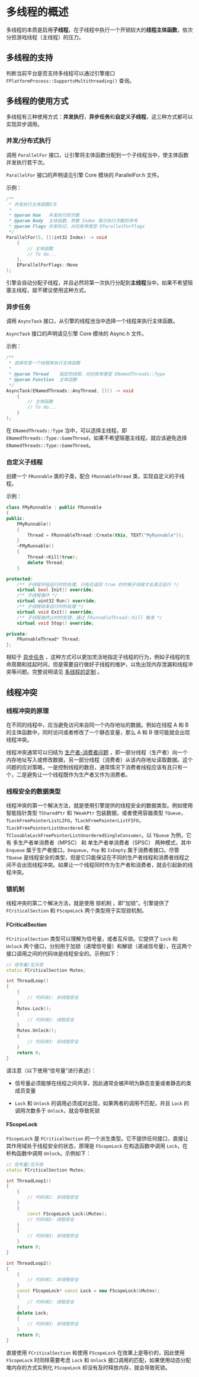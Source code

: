 # 多线程的概述

多线程的本质是启用**子线程**，在子线程中执行一个开销较大的**线程主体函数**，依次分担游戏线程（主线程）的压力。


## 多线程的支持

判断当前平台是否支持多线程可以通过引擎接口 `FPlatformProcess::SupportsMultithreading()` 查询。


## 多线程的使用方式

多线程有三种使用方式：**并发执行**，**异步任务**和**自定义子线程**，这三种方式都可以实现异步调用。

### 并发/分布式执行

调用 `ParallelFor` 接口，让引擎将主体函数分配到一个子线程当中，使主体函数并发执行若干次。

`ParallelFor` 接口的声明请见引擎 Core 模块的 ParallelFor.h 文件。

示例：

```cpp
/**
 * 并发执行主体函数5次
 *
 * @param Num   并发执行的次数
 * @param Body  主体函数，参数 Index 表示执行次数的序号
 * @param Flags 并发标记，对应枚举类型 EParallelForFlags
 */
ParallelFor(5, [](int32 Index) -> void
    {
        // 主体函数
        // To do...
    },
    EParallelForFlags::None
);
```

引擎会自动分配子线程，并且必然将第一次执行分配到**主线程**当中。如果不希望阻塞主线程，就不建议使用这种方式。

### 异步任务

调用 `AsyncTask` 接口，从引擎的线程池当中选择一个线程来执行主体函数。

`AsyncTask` 接口的声明请见引擎 Core 模块的 Async.h 文件。

示例：

```cpp
/**
 * 选择任意一个线程来执行主体函数
 *
 * @param Thread    指定的线程，对应枚举类型 ENamedThreads::Type
 * @param Function  主体函数
 */
AsyncTask(ENamedThreads::AnyThread, []() -> void
    {
        // 主体函数
        // To do...
    }
);
```

在 `ENamedThreads::Type` 当中，可以选择主线程，即 `ENamedThreads::Type::GameThread`，如果不希望阻塞主线程，就应该避免选择 `ENamedThreads::Type::GameThread`。

### 自定义子线程

创建一个 `FRunnable` 类的子类，配合 `FRunnableThread` 类，实现自定义的子线程。

示例：

```cpp
class FMyRunnable : public FRunnable
{
public:
    FMyRunnable()
    {
        Thread = FRunnableThread::Create(this, TEXT("MyRunnable"));
    }
    ~FMyRunnable()
    {
        Thread->Kill(true);
        delete Thread;
    }

protected:
    /** 子线程开始运行时的处理，只有在返回 true 的时候子线程才会真正运行 */
    virtual bool Init() override;
    /** 子线程循环 */
    virtual uint32 Run() override;
    /** 子线程结束运行时的处理 */
    virtual void Exit() override;
    /** 子线程被终止时的处理，通过 FRunnableThread::Kill 触发 */
    virtual void Stop() override;

private:
    FRunnableThread* Thread;
};
```

相较于 [异步任务](#异步任务) ，这种方式可以更加灵活地指定子线程的行为，例如子线程的生命周期和挂起时间，但是需要自行做好子线程的维护，以免出现内存泄漏和线程冲突等问题。完整说明请见 [多线程的定制](unreal_engine/thread_runnable.md) 。


## 线程冲突

### 线程冲突的原理

在不同的线程中，应当避免访问来自同一个内存地址的数据。例如在线程 A 和 B 的主体函数中，同时访问或者修改了一个静态变量，那么 A 和 B 很可能就会出现线程冲突。

线程冲突通常可以归结为 [生产者-消费者问题](https://en.wikipedia.org/wiki/Producer–consumer_problem) ，即一部分线程（生产者）向一个内存地址写入或修改数据，另一部分线程（消费者）从该内存地址读取数据。这个问题的应对策略，一是控制线程的数目，通常情况下消费者线程应该有且只有一个，二是避免让一个线程既作为生产者又作为消费者。

### 线程安全的数据类型

线程冲突的第一个解决方法，就是使用引擎提供的线程安全的数据类型。例如使用智能指针类型 `TSharedPtr` 和 `TWeakPtr` 包装数据，或者使用容器类型 `TQueue`，`TLockFreePointerListLIFO`，`TLockFreePointerListFIFO`，`TLockFreePointerListUnordered` 和 `TClosableLockFreePointerListUnorderedSingleConsumer`。以 `TQueue` 为例，它有 多生产者单消费者（MPSC） 和 单生产者单消费者（SPSC） 两种模式，其中 `Enqueue` 属于生产者接口，`Dequeue`，`Pop` 和 `IsEmpty` 属于消费者接口。尽管 `TQueue` 是线程安全的类型，但是它只能保证在不同的生产者线程和消费者线程之间不会出现线程冲突。如果让一个线程同时作为生产者和消费者，就会引起新的线程冲突。

### 锁机制

线程冲突的第二个解决方法，就是使用 锁机制 ，即“加锁”。引擎提供了 `FCriticalSection` 和 `FScopeLock` 两个类型用于实现锁机制。

#### FCriticalSection

`FCriticalSection` 类型可以理解为信号量，或者互斥锁。它提供了 `Lock` 和 `Unlock` 两个接口，分别用于加锁（递增信号量）和解锁（递减信号量），在这两个接口调用之间的代码块是线程安全的。示例如下：

```cpp
// 信号量/互斥锁
static FCriticalSection Mutex;

int ThreadLoop()
{
    {
        // 代码块1: 非线程安全
    }
    Mutex.Lock();
    {
        // 代码块2: 线程安全
    }
    Mutex.Unlock();
    {
        // 代码块3: 非线程安全
    }
    return 0;
}
```

请注意（以下使用“信号量”进行表述）：

+ 信号量必须能够在线程之间共享，因此通常会被声明为静态变量或者静态的类成员变量

+ `Lock` 和 `Unlock` 的调用必须成对出现，如果两者的调用不匹配，并且 `Lock` 的调用次数多于 `Unlock`，就会导致死锁

#### FScopeLock

`FScopeLock` 是 `FCriticalSection` 的一个派生类型。它不提供任何接口，直接让其作用域处于线程安全的状态，原理是 `FScopeLock` 在构造函数中调用 `Lock`，在析构函数中调用 `Unlock`。示例如下：

```cpp
// 信号量/互斥锁
static FCriticalSection Mutex;

int ThreadLoop1()
{
    {
        // 代码块1: 非线程安全
    }
    {
        const FScopeLock Lock(&Mutex);
        // 代码块2: 线程安全
    }
    {
        // 代码块3: 非线程安全
    }
    return 0;
}

int ThreadLoop2()
{
    {
        // 代码块1: 非线程安全
    }
    const FScopeLock* const Lock = new FScopeLock(&Mutex);
    {
        // 代码块2: 线程安全
    }
    delete Lock;
    {
        // 代码块3: 非线程安全
    }
    return 0;
}
```

直接使用 `FCriticalSection` 和使用 `FScopeLock` 在效果上是等价的，因此使用 `FScopeLock` 时同样需要考虑 `Lock` 和 `Unlock` 接口调用的匹配，如果使用动态分配堆内存的方式实例化 `FScopeLock` 却没有及时释放内存，就会导致死锁。
